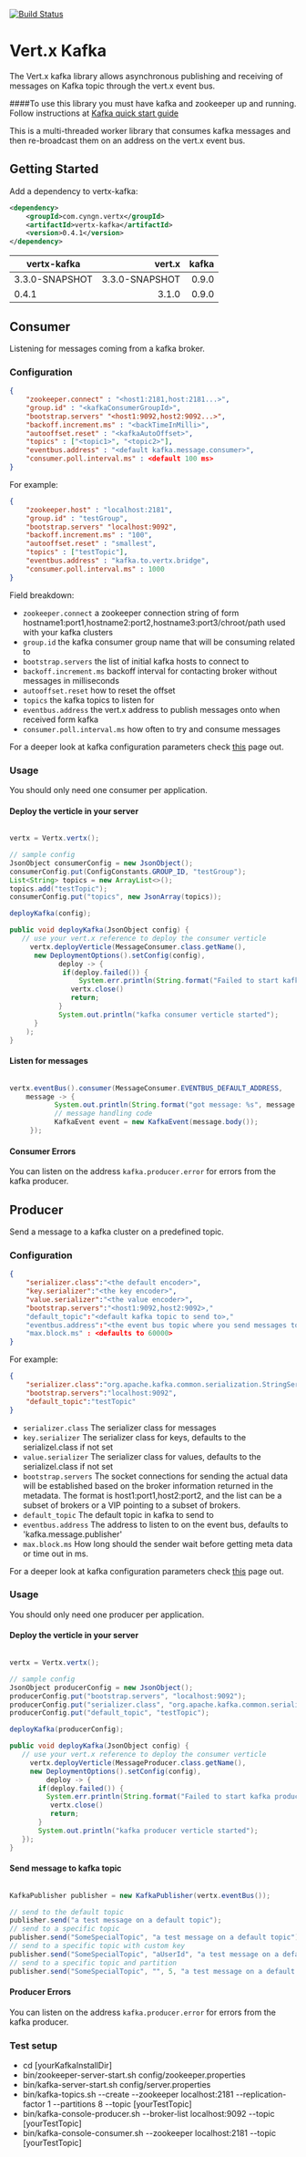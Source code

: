 [![Build Status](https://travis-ci.org/cyngn/vertx-kafka.svg?branch=master)](https://travis-ci.org/cyngn/vertx-kafka)

# Vert.x Kafka

The Vert.x kafka library allows asynchronous publishing and receiving of messages on Kafka topic through the vert.x event bus.

####To use this library you must have kafka and zookeeper up and running. Follow instructions at [Kafka quick start guide](http://kafka.apache.org/documentation.html#quickstart)

This is a multi-threaded worker library that consumes kafka messages and then re-broadcast them on an address on the vert.x event bus.

## Getting Started

Add a dependency to vertx-kafka:

```xml
<dependency>
    <groupId>com.cyngn.vertx</groupId>
    <artifactId>vertx-kafka</artifactId>
    <version>0.4.1</version>
</dependency>
```

| vertx-kafka | vert.x | kafka |
| ------- | --------------:| --------: |
| 3.3.0-SNAPSHOT | 3.3.0-SNAPSHOT | 0.9.0 |
| 0.4.1   | 3.1.0 | 0.9.0 |

## Consumer

Listening for messages coming from a kafka broker.

### Configuration

```json
{
    "zookeeper.connect" : "<host1:2181,host:2181...>",
    "group.id" : "<kafkaConsumerGroupId>",
    "bootstrap.servers" "<host1:9092,host2:9092...>",
    "backoff.increment.ms" : "<backTimeInMilli>",
    "autooffset.reset" : "<kafkaAutoOffset>",
    "topics" : ["<topic1>", "<topic2>"],
    "eventbus.address" : "<default kafka.message.consumer>",
    "consumer.poll.interval.ms" : <default 100 ms>
}
```

For example:

```json
{
    "zookeeper.host" : "localhost:2181",
    "group.id" : "testGroup",
    "bootstrap.servers" "localhost:9092",
    "backoff.increment.ms" : "100",
    "autooffset.reset" : "smallest",
    "topics" : ["testTopic"],
    "eventbus.address" : "kafka.to.vertx.bridge",
    "consumer.poll.interval.ms" : 1000
}
```
Field breakdown:

* `zookeeper.connect` a zookeeper connection string of form hostname1:port1,hostname2:port2,hostname3:port3/chroot/path used with your kafka clusters
* `group.id` the kafka consumer group name that will be consuming related to
* `bootstrap.servers` the list of initial kafka hosts to connect to
* `backoff.increment.ms` backoff interval for contacting broker without messages in milliseconds
* `autooffset.reset` how to reset the offset
* `topics` the kafka topics to listen for
* `eventbus.address` the vert.x address to publish messages onto when received form kafka
* `consumer.poll.interval.ms` how often to try and consume messages

For a deeper look at kafka configuration parameters check [this](http://kafka.apache.org/documentation.html) page out.

### Usage

You should only need one consumer per application.

#### Deploy the verticle in your server

```java

vertx = Vertx.vertx();

// sample config
JsonObject consumerConfig = new JsonObject();
consumerConfig.put(ConfigConstants.GROUP_ID, "testGroup");
List<String> topics = new ArrayList<>();
topics.add("testTopic");
consumerConfig.put("topics", new JsonArray(topics));

deployKafka(config);

public void deployKafka(JsonObject config) {
   // use your vert.x reference to deploy the consumer verticle
	 vertx.deployVerticle(MessageConsumer.class.getName(),
      new DeploymentOptions().setConfig(config),
			deploy -> {
   		     if(deploy.failed()) {
        	     System.err.println(String.format("Failed to start kafka consumer verticle, ex: %s", deploy.cause()));
               vertx.close()
               return;
            }
            System.out.println("kafka consumer verticle started");
      }
	);
}
```
#### Listen for messages

```java

vertx.eventBus().consumer(MessageConsumer.EVENTBUS_DEFAULT_ADDRESS,
	message -> {
		   System.out.println(String.format("got message: %s", message.body()))
		   // message handling code
		   KafkaEvent event = new KafkaEvent(message.body());
	 });
```

#### Consumer Errors

You can listen on the address `kafka.producer.error` for errors from the kafka producer.

## Producer

Send a message to a kafka cluster on a predefined topic.

### Configuration

```json
{
    "serializer.class":"<the default encoder>",
    "key.serializer":"<the key encoder>",
    "value.serializer":"<the value encoder>",
    "bootstrap.servers":"<host1:9092,host2:9092>,"
    "default_topic":"<default kafka topic to send to>,"
    "eventbus.address":"<the event bus topic where you send messages to send to kafka>"
    "max.block.ms" : <defaults to 60000>
}
```

For example:

```json
{
    "serializer.class":"org.apache.kafka.common.serialization.StringSerializer",
    "bootstrap.servers":"localhost:9092",
    "default_topic":"testTopic"
}
```

* `serializer.class` The serializer class for messages
* `key.serializer` The serializer class for keys, defaults to the serializel.class if not set
* `value.serializer` The serializer class for values, defaults to the serializel.class if not set
* `bootstrap.servers` The socket connections for sending the actual data will be established based on the broker information returned in the metadata. The format is host1:port1,host2:port2, and the list can be a subset of brokers or a VIP pointing to a subset of brokers.
* `default_topic` The default topic in kafka to send to
* `eventbus.address` The address to listen to on the event bus, defaults to 'kafka.message.publisher'
* `max.block.ms` How long should the sender wait before getting meta data or time out in ms.

For a deeper look at kafka configuration parameters check [this](https://kafka.apache.org/08/configuration.html) page out.

### Usage

You should only need one producer per application.

#### Deploy the verticle in your server

```java

vertx = Vertx.vertx();

// sample config
JsonObject producerConfig = new JsonObject();
producerConfig.put("bootstrap.servers", "localhost:9092");
producerConfig.put("serializer.class", "org.apache.kafka.common.serialization.StringSerializer");
producerConfig.put("default_topic", "testTopic");

deployKafka(producerConfig);

public void deployKafka(JsonObject config) {
   // use your vert.x reference to deploy the consumer verticle
	 vertx.deployVerticle(MessageProducer.class.getName(),
     new DeploymentOptions().setConfig(config),
		 deploy -> {
   	   if(deploy.failed()) {
         System.err.println(String.format("Failed to start kafka producer verticle, ex: %s", deploy.cause()));
          vertx.close()
          return;
       }
       System.out.println("kafka producer verticle started");
   });
}
```
#### Send message to kafka topic

```java

KafkaPublisher publisher = new KafkaPublisher(vertx.eventBus());

// send to the default topic
publisher.send("a test message on a default topic");
// send to a specific topic
publisher.send("SomeSpecialTopic", "a test message on a default topic");
// send to a specific topic with custom key
publisher.send("SomeSpecialTopic", "aUserId", "a test message on a default topic");
// send to a specific topic and partition
publisher.send("SomeSpecialTopic", "", 5, "a test message on a default topic");

```
#### Producer Errors

You can listen on the address `kafka.producer.error` for errors from the kafka producer.


### Test setup

* cd [yourKafkaInstallDir]
* bin/zookeeper-server-start.sh config/zookeeper.properties
* bin/kafka-server-start.sh config/server.properties
* bin/kafka-topics.sh --create --zookeeper localhost:2181 --replication-factor 1 --partitions 8 --topic [yourTestTopic]
* bin/kafka-console-producer.sh --broker-list localhost:9092 --topic [yourTestTopic]
* bin/kafka-console-consumer.sh --zookeeper localhost:2181 --topic [yourTestTopic]
